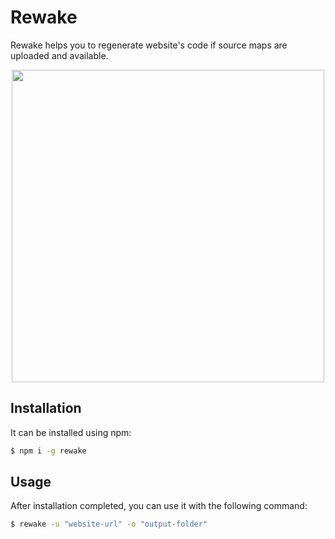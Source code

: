 # Rewake

Rewake helps you to regenerate website's code if source maps are uploaded and available.

<p align="center"><img width="500" src="https://user-images.githubusercontent.com/11475858/103028794-b2e47300-456d-11eb-8db2-f522d0386746.png"></p>

## Installation

It can be installed using npm:

```bash
$ npm i -g rewake
```

## Usage

After installation completed, you can use it with the following command:

```bash
$ rewake -u "website-url" -o "output-folder"
```
